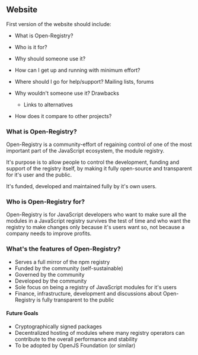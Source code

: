 ## Website

First version of the website should include:

- What is Open-Registry?
- Who is it for?
- Why should someone use it?
- How can I get up and running with minimum effort?
- Where should I go for help/support? Mailing lists, forums

- Why wouldn't someone use it? Drawbacks
  - Links to alternatives
- How does it compare to other projects?

### What is Open-Registry?

Open-Registry is a community-effort of regaining control of one of
the most important part of the JavaScript ecosystem, the module
registry.

It's purpose is to allow people to control the development, funding
and support of the registry itself, by making it fully open-source
and transparent for it's user and the public.

It's funded, developed and maintained fully by it's own users.

### Who is Open-Registry for?

Open-Registry is for JavaScript developers who want to make sure
all the modules in a JavaScript registry survives the test of time
and who want the registry to make changes only because it's users
want so, not because a company needs to improve profits.

### What's the features of Open-Registry?

- Serves a full mirror of the npm registry
- Funded by the community (self-sustainable)
- Governed by the community
- Developed by the community
- Sole focus on being a registry of JavaScript modules for it's users
- Finance, infrastructure, development and discussions about Open-Registry is fully transparent to the public

#### Future Goals

- Cryptographically signed packages
- Decentralized hosting of modules where many registry operators can contribute to the overall performance and stability
- To be adopted by OpenJS Foundation (or similar)

